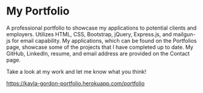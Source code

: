 # My Portfolio

A professional portfolio to showcase my applications to potential clients and employers. Utilizes HTML, CSS, Bootstrap, jQuery, Express.js, and mailgun-js for email capability. My applications, which can be found on the Portfolios page, showcase some of the projects that I have completed up to date. My GitHub, LinkedIn, resume, and email address are provided on the Contact page.

Take a look at my work and let me know what you think!

https://kayla-gordon-portfolio.herokuapp.com/portfolio
